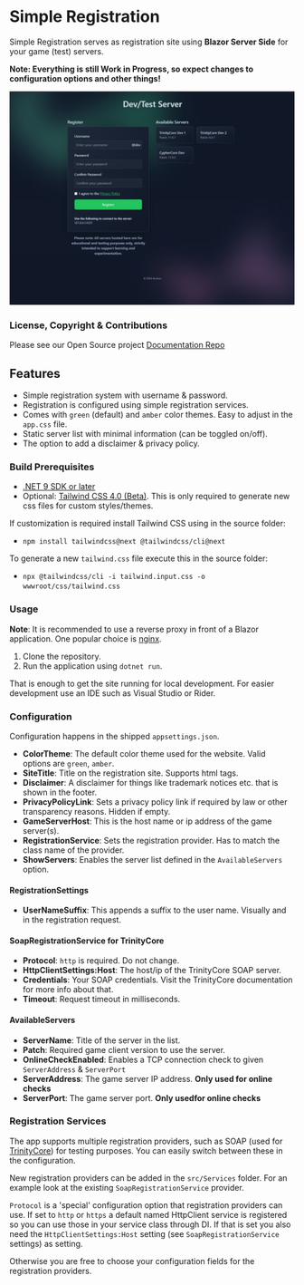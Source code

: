 # Simple Registration
Simple Registration serves as registration site using **Blazor Server Side** for your game (test) servers.

**Note: Everything is still Work in Progress, so expect changes to configuration options and other things!**

![preview_green](docs/preview_green.jpg)

### License, Copyright & Contributions
Please see our Open Source project [Documentation Repo](https://github.com/Arctium/Documentation)

## Features
* Simple registration system with username & password.
* Registration is configured using simple registration services.
* Comes with `green` (default) and `amber` color themes. Easy to adjust in the `app.css` file.
* Static server list with minimal information (can be toggled on/off).
* The option to add a disclaimer & privacy policy.

### Build Prerequisites
* [.NET 9 SDK or later](https://dotnet.microsoft.com/download/dotnet/9.0)
* Optional: [Tailwind CSS 4.0 (Beta)](https://tailwindcss.com/docs/v4-beta). This is only required to generate new css files for custom styles/themes.

If customization is required install Tailwind CSS using in the source folder:
* `npm install tailwindcss@next @tailwindcss/cli@next`

To generate a new `tailwind.css` file execute this in the source folder:
* `npx @tailwindcss/cli -i tailwind.input.css -o wwwroot/css/tailwind.css`

### Usage
**Note**: It is recommended to use a reverse proxy in front of a Blazor application. One popular choice is [nginx](https://nginx.org/).

1. Clone the repository.
2. Run the application using `dotnet run`.

That is enough to get the site running for local development. For easier development use an IDE such as Visual Studio or Rider.

### Configuration
Configuration happens in the shipped `appsettings.json`.

* **ColorTheme**: The default color theme used for the website. Valid options are `green`, `amber`.
* **SiteTitle**: Title on the registration site. Supports html tags.
* **Disclaimer**: A disclaimer for things like trademark notices etc. that is shown in the footer.
* **PrivacyPolicyLink**: Sets a privacy policy link if required by law or other transparency reasons. Hidden if empty.
* **GameServerHost**: This is the host name or ip address of the game server(s).
* **RegistrationService**: Sets the registration provider. Has to match the class name of the provider.
* **ShowServers**: Enables the server list defined in the `AvailableServers` option.

#### RegistrationSettings
* **UserNameSuffix**: This appends a suffix to the user name. Visually and in the registration request.

#### SoapRegistrationService for TrinityCore
* **Protocol**: `http` is required. Do not change.
* **HttpClientSettings:Host**: The host/ip of the TrinityCore SOAP server.
* **Credentials**: Your SOAP credentials. Visit the TrinityCore documentation for more info about that.
* **Timeout**: Request timeout in milliseconds.

#### AvailableServers
* **ServerName**: Title of the server in the list.
* **Patch**: Required game client version to use the server.
* **OnlineCheckEnabled**: Enables a TCP connection check to given `ServerAddress` & `ServerPort`
* **ServerAddress**: The game server IP address. **Only used for online checks**
* **ServerPort**: The game server port. **Only usedfor online checks**

### Registration Services
The app supports multiple registration providers, such as SOAP (used for [TrinityCore](https://github.com/TrinityCore/TrinityCore)) for testing purposes. You can easily switch between these in the configuration.

New registration providers can be added in the `src/Services` folder. For an example look at the existing `SoapRegistrationService` provider.

`Protocol` is a 'special' configuration option that registration providers can use. If set to `http` or `https` a default named HttpClient service is registered so you can use those in your service class through DI. If that is set you also need the `HttpClientSettings:Host` setting (see `SoapRegistrationService` settings) as setting.

Otherwise you are free to choose your configuration fields for the registration providers.
